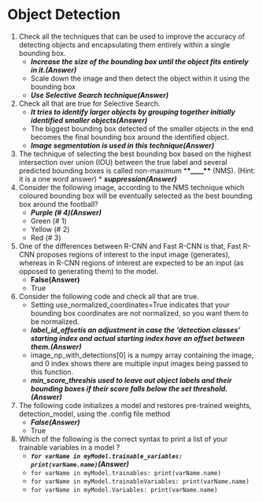 # Object Detection

1. Check all the techniques that can be used to improve the accuracy of detecting objects and encapsulating them entirely within a single bounding box.
   - **_Increase the size of the bounding box until the object fits entirely in it.(Answer)_**
   - Scale down the image and then detect the object within it using the bounding box
   - **_Use Selective Search technique(Answer)_**
2. Check all that are true for Selective Search.
   - **_It tries to identify larger objects by grouping together initially identified smaller objects(Answer)_**
   - The biggest bounding box detected of the smaller objects in the end becomes the final bounding box around the identified object.
   - **_Image segmentation is used in this technique(Answer)_**
3. The technique of selecting the best bounding box based on the highest intersection over union (IOU) between the true label and several predicted bounding boxes is called non-maximum \***\*\_\_\_\_\*\*** (NMS).
   (Hint: it is a one word answer) \* **_suppression(Answer)_**
4. Consider the following image, according to the NMS technique which coloured bounding box will be eventually selected as the best bounding box around the football?
   - **_Purple (# 4)(Answer)_**
   - Green (# 1)
   - Yellow (# 2)
   - Red (# 3)
5. One of the differences between R-CNN and Fast R-CNN is that, Fast R-CNN proposes regions of interest to the input image (generates), whereas in R-CNN regions of interest are expected to be an input
   (as opposed to generating them) to the model.
   - **False(Answer)**
   - True
6. Consider the following code and check all that are true.
   - Setting use_normalized_coordinates=True indicates that your bounding box coordinates are not normalized, so you want them to be normalized.
   - **_label_id_offsetis an adjustment in case the ‘detection classes’ starting index and actual starting index have an offset between them.(Answer)_**
   - image_np_with_detections[0] is a numpy array containing the image, and 0 index shows there are multiple input images being passed to this function.
   - **_min_score_threshis used to leave out object labels and their bounding boxes if their score falls below the set threshold.(Answer)_**
7. The following code initializes a model and restores pre-trained weights, detection_model, using the .config file method
   - **_False(Answer)_**
   - True
8. Which of the following is the correct syntax to print a list of your trainable variables in a model ?
   - **_`for varName in myModel.trainable_variables:    
print(varName.name)`(Answer)_**
   - `for varName in myModel.trainables:
print(varName.name)`
   - `for varName in myModel.trainableVariables:
print(varName.name)`
   - `for varName in myModel.Variables:
print(varName.name)`
